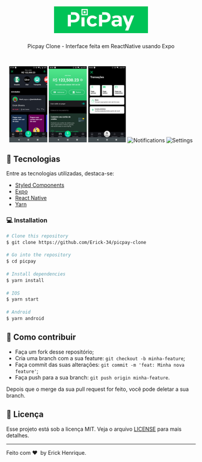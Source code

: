 <h1 align="center">
    <img alt="picpay clone" title="#picpay clone" src=".github/picpay-logo.png" width="250px" />
</h1>
<p align="center">Picpay Clone - Interface feita em ReactNative usando Expo</p>
<br>

<p align="center">
  <img alt="Home" src=".github/home-picpay.png" width="20%">
  <img alt="Wallet" src=".github/wallet-picpay.png" width="20%">
  <img alt="Pay" src=".github/payment-picpay.png" width="20%">
  <img alt="Notifications" src=".github/notificatons-picpay.png" width="20%">
  <img alt="Settings" src=".github/settings-picpay.png" width="20%">
</p>

## 🚀 Tecnologias

Entre as tecnologias utilizadas, destaca-se:

- [Styled Components](https://styled-components.com/)
- [Expo](https://expo.io/)
- [React Native](https://facebook.github.io/react-native/)
- [Yarn](https://yarnpkg.com/)

### 💻 Installation

```bash
# Clone this repository
$ git clone https://github.com/Erick-34/picpay-clone

# Go into the repository
$ cd picpay

# Install dependencies
$ yarn install

# IOS
$ yarn start

# Android
$ yarn android

```

## 🤔 Como contribuir

- Faça um fork desse repositório;
- Cria uma branch com a sua feature: `git checkout -b minha-feature`;
- Faça commit das suas alterações: `git commit -m 'feat: Minha nova feature'`;
- Faça push para a sua branch: `git push origin minha-feature`.

Depois que o merge da sua pull request for feito, você pode deletar a sua branch.

## :memo: Licença

Esse projeto está sob a licença MIT. Veja o arquivo [LICENSE](LICENSE.md) para mais detalhes.

---

Feito com ♥ &nbsp;by Erick Henrique.
